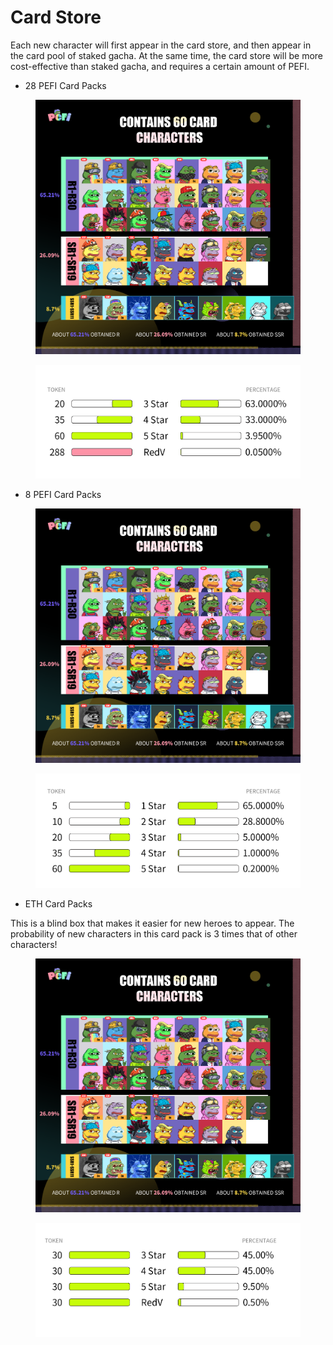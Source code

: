 # Card Store

Each new character will first appear in the card store, and then appear in the card pool of staked gacha. At the same time, the card store will be more cost-effective than staked gacha, and requires a certain amount of PEFI.

* 28 PEFI Card Packs

<figure><img src="../.gitbook/assets/telegram-cloud-document-5-6271464031043719835.jpg" alt=""><figcaption></figcaption></figure>

<figure><img src="../.gitbook/assets/telegram-cloud-document-5-6226515952750564536.jpg" alt=""><figcaption></figcaption></figure>

* 8 PEFI Card Packs

<figure><img src="../.gitbook/assets/telegram-cloud-document-5-6271464031043719835.jpg" alt=""><figcaption></figcaption></figure>

<figure><img src="../.gitbook/assets/telegram-cloud-document-5-6226515952750564537.jpg" alt=""><figcaption></figcaption></figure>

* ETH Card Packs

This is a blind box that makes it easier for new heroes to appear. The probability of new characters in this card pack is 3 times that of other characters!

<figure><img src="../.gitbook/assets/telegram-cloud-document-5-6271464031043719835 (1).jpg" alt=""><figcaption></figcaption></figure>

<figure><img src="../.gitbook/assets/telegram-cloud-document-5-6271464031043719834.jpg" alt=""><figcaption></figcaption></figure>





